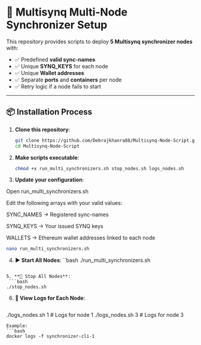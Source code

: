 # 🚀 Multisynq Multi-Node Synchronizer Setup

This repository provides scripts to deploy **5 Multisynq synchronizer nodes** with:
- ✅ Predefined **valid sync-names**
- ✅ Unique **SYNQ_KEYS** for each node
- ✅ Unique **Wallet addresses**
- ✅ Separate **ports** and **containers** per node
- ✅ Retry logic if a node fails to start

---

## 📦 Installation Process

1. **Clone this repository**:
   ```bash
   git clone https://github.com/Debrajkhanra88/Multisynq-Node-Script.git
   cd Multisynq-Node-Script
   ```

2. **Make scripts executable**:
   ```bash
   chmod +x run_multi_synchronizers.sh stop_nodes.sh logs_nodes.sh
   ```

3. **Update your configuration**:

  Open run_multi_synchronizers.sh

  Edit the following arrays with your valid values:

  SYNC_NAMES → Registered sync-names

  SYNQ_KEYS → Your issued SYNQ keys

  WALLETS → Ethereum wallet addresses linked to each node
  ```bash
  nano run_multi_synchronizers.sh
  ```

4. **▶️ Start All Nodes**:
   ``bash
  ./run_multi_synchronizers.sh
  ```

5. **🛑 Stop All Nodes**:
   ```bash
  ./stop_nodes.sh
  ```

6. **📜 View Logs for Each Node**:
   ```bash
  ./logs_nodes.sh 1   # Logs for node 1
  ./logs_nodes.sh 3   # Logs for node 3
  ```
  Example:
  ```bash
  docker logs -f synchronizer-cli-1
  ```

